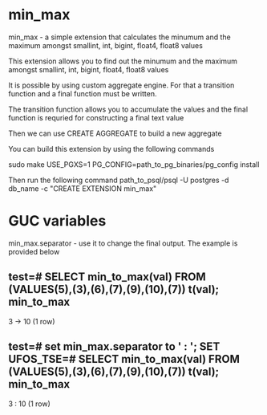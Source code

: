 # min_max
min_max - a simple extension that calculates the minumum and the maximum amongst smallint, int, bigint, float4, float8 values

This extension allows you to find out the minumum and the maximum amongst smallint, int, bigint, float4, float8 values

It is possible by using custom aggregate engine. For that a transition function and a final function must be written.

The transition function allows you to accumulate the values and the final function is requried for constructing a final text value

Then we can use CREATE AGGREGATE to build a new aggregate

You can build this extension by using the following commands

sudo make USE_PGXS=1 PG_CONFIG=path_to_pg_binaries/pg_config install

Then run the following command path_to_psql/psql -U postgres -d db_name -c "CREATE EXTENSION min_max"

# GUC variables

min_max.separator - use it to change the final output. The example is provided below

test=# SELECT min_to_max(val) FROM (VALUES(5),(3),(6),(7),(9),(10),(7)) t(val);
 min_to_max
------------
 3 -> 10
(1 row)

test=# set min_max.separator to ' : ';
SET
UFOS_TSE=# SELECT min_to_max(val) FROM (VALUES(5),(3),(6),(7),(9),(10),(7)) t(val);
 min_to_max
------------
 3 : 10
(1 row)